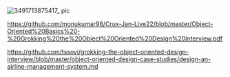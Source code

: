 ![3491713875417_ pic](https://github.com/xkong-study/ood/assets/100473178/ab7f2cd6-08e6-421b-9ef7-20ec0a66502b)

https://github.com/monukumar98/Crux-Jan-Live22/blob/master/Object-Oriented%20Basics%20-%20Grokking%20the%20Object%20Oriented%20Design%20Interview.pdf

https://github.com/tssovi/grokking-the-object-oriented-design-interview/blob/master/object-oriented-design-case-studies/design-an-airline-management-system.md
